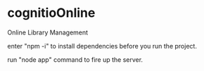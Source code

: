 # cognitioOnline
Online Library Management

enter "npm -i" to install dependencies before you run the project.

run "node app" command to fire up the server.
